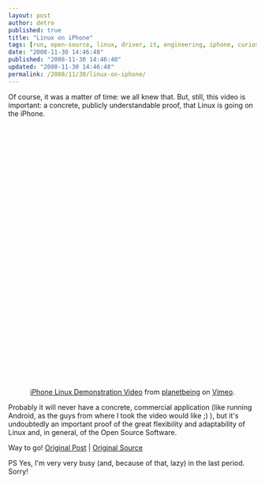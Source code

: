 ```yaml
---
layout: post
author: detro
published: true
title: "Linux on iPhone"
tags: [run, open-source, linux, driver, it, engineering, iphone, curiosity, english, freeware, reverse]
date: "2008-11-30 14:46:48"
published: "2008-11-30 14:46:48"
updated: "2008-11-30 14:46:48"
permalink: /2008/11/30/linux-on-iphone/
---
```


Of course, it was a matter of time: we all knew that. But, still, this video is important: a concrete, publicly understandable proof, that Linux is going on the iPhone.

<div align="center">
<object width="400" height="533"><param name="allowfullscreen" value="true" /><param name="allowscriptaccess" value="always" /><param name="movie" value="http://vimeo.com/moogaloop.swf?clip_id=2373142&amp;server=vimeo.com&amp;show_title=1&amp;show_byline=1&amp;show_portrait=0&amp;color=00adef&amp;fullscreen=1" /><embed src="http://vimeo.com/moogaloop.swf?clip_id=2373142&amp;server=vimeo.com&amp;show_title=1&amp;show_byline=1&amp;show_portrait=0&amp;color=00adef&amp;fullscreen=1" type="application/x-shockwave-flash" allowfullscreen="true" allowscriptaccess="always" width="400" height="533"></embed></object><br /><a href="http://vimeo.com/2373142">iPhone Linux Demonstration Video</a> from <a href="http://vimeo.com/user983560">planetbeing</a> on <a href="http://vimeo.com">Vimeo</a>.</div>

Probably it will never have a concrete, commercial application (like running Android, as the guys from where I took the video would like ;) ), but it's undoubtedly an important proof of the great flexibility and adaptability of Linux and, in general, of the Open Source Software.

Way to go!
<a href="http://linuxoniphone.blogspot.com/2008/11/linux-on-iphone.html">Original Post</a> | <a href="http://androidguys.com/?p=2949">Original Source</a> 

PS Yes, I'm very very busy (and, because of that, lazy) in the last period. Sorry!
